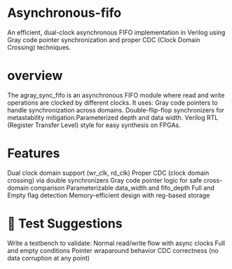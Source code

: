 # Asynchronous-fifo

An efficient, dual-clock asynchronous FIFO implementation in Verilog using Gray code pointer synchronization and proper CDC (Clock Domain Crossing) techniques.

# overview

The agray_sync_fifo is an asynchronous FIFO module where read and write operations are clocked by different clocks. It uses: 
Gray code pointers to handle synchronization across domains. 
Double-flip-flop synchronizers for metastability mitigation.Parameterized depth and data width. 
Verilog RTL (Register Transfer Level) style for easy synthesis on FPGAs.

# Features

Dual clock domain support (wr_clk, rd_clk)
Proper CDC (clock domain crossing) via double synchronizers
Gray code pointer logic for safe cross-domain comparison
Parameterizable data_width and fifo_depth
Full and Empty flag detection
Memory-efficient design with reg-based storage

# 🧪 Test Suggestions

Write a testbench to validate:
Normal read/write flow with async clocks
Full and empty conditions
Pointer wraparound behavior
CDC correctness (no data corruption at any point)
